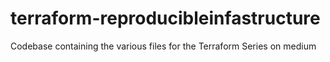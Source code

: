 # terraform-reproducibleinfastructure
Codebase containing the various files for the Terraform Series on medium
